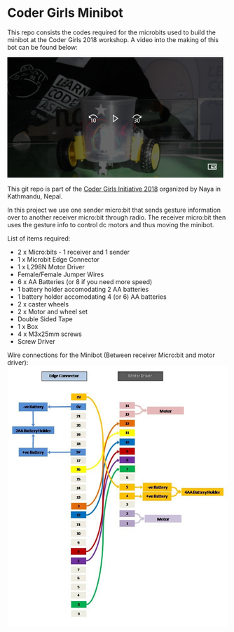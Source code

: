 # Coder Girls Minibot
This repo consists the codes required for the microbits used to build the minibot at the Coder Girls 2018 workshop. A video into the making of this bot can be found below:

[![How to create a gesture controlled minibot](https://github.com/deathg0d/coder-girls-minibot/raw/master/assets/video.png)](https://www.youtube.com/watch?v=AmMeliPMwSw)

This git repo is part of the [Coder Girls Initiative 2018](https://naya.com.np/collection/c1519918123293bqm48?sortby=latest) organized by Naya in Kathmandu, Nepal.

In this project we use one sender micro:bit that sends gesture information over to another receiver micro:bit through radio. The receiver micro:bit then uses the gesture info to control dc motors and thus moving the minibot.

List of items required:
* 2 x Micro:bits - 1 receiver and 1 sender
* 1 x Microbit Edge Connector
* 1 x L298N Motor Driver
* Female/Female Jumper Wires
* 6 x AA Batteries (or 8 if you need more speed)
* 1 battery holder accomodating 2 AA batteries
* 1 battery holder accomodating 4 (or 6) AA batteries
* 2 x caster wheels
* 2 x Motor and wheel set
* Double Sided Tape
* 1 x Box
* 4 x M3x25mm screws
* Screw Driver

Wire connections for the Minibot (Between receiver Micro:bit and motor driver):
[![Connection information for the minibot](https://github.com/deathg0d/coder-girls-minibot/raw/master/assets/wiring.jpg)](https://github.com/deathg0d/coder-girls-minibot/raw/master/assets/wiring.pdf)

